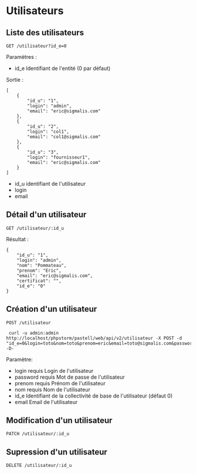 # Utilisateurs

## Liste des utilisateurs


```
GET /utilisateur?id_e=0
```

Paramètres : 

- id_e Identifiant de l'entité (0 par défaut)

Sortie :
```
[
    {
        "id_u": "1",
        "login": "admin",
        "email": "eric@sigmalis.com"
    },
    {
        "id_u": "2",
        "login": "col1",
        "email": "col1@sigmalis.com"
    },
    {
        "id_u": "3",
        "login": "fournisseur1",
        "email": "eric@sigmalis.com"
    }
]   
```


- id_u identifiant de l'utilisateur
- login
- email

## Détail d'un utilisateur

```
GET /utilisateur/:id_u
```

Résultat :
```
{
    "id_u": "1",
    "login": "admin",
    "nom": "Pommateau",
    "prenom": "Eric",
    "email": "eric@sigmalis.com",
    "certificat": "",
    "id_e": "0"
}
```


## Création d'un utilisateur

```
POST /utilisateur
```


```
 curl -u admin:admin http://localhost/phpstorm/pastell/web/api/v2/utilisateur -X POST -d "id_e=0&login=toto&nom=toto&prenom=eric&email=toto@sigmalis.com&password=toto" -D-
```

Paramètre:


- login requis Login de l'utilisateur
- password requis Mot de passe de l'utilisateur
- prenom requis Prénom de l'utilisateur
- nom requis Nom de l'utilisateur
- id_e Identifiant de la collectivité de base de l'utilisateur (défaut 0)
- email Email de l'utilisateur



## Modification d'un utilisateur

```
PATCH /utilisateur/:id_u
```


## Supression d'un utilisateur

```
DELETE /utilisateur/:id_u
```
